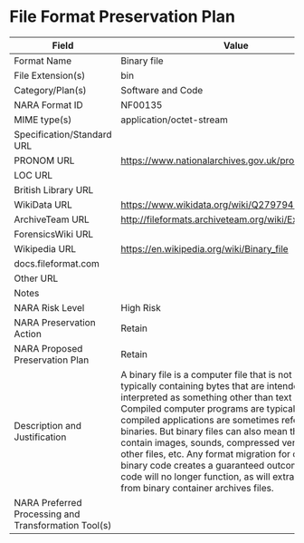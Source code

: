 # File Format Preservation Plan
  | Field | Value |
  | ----------- | ----------- |
  | Format Name | Binary file | 
| File Extension(s) | bin | 
| Category/Plan(s) | Software and Code | 
| NARA Format ID | NF00135 | 
| MIME type(s) | application/octet-stream | 
| Specification/Standard URL |  | 
| PRONOM URL | <https://www.nationalarchives.gov.uk/pronom/fmt/208> | 
| LOC URL |  | 
| British Library URL |  | 
| WikiData URL | <https://www.wikidata.org/wiki/Q27979410> | 
| ArchiveTeam URL | <http://fileformats.archiveteam.org/wiki/Ext:bin> | 
| ForensicsWiki URL |  | 
| Wikipedia URL | <https://en.wikipedia.org/wiki/Binary_file> | 
| docs.fileformat.com |  | 
| Other URL |  | 
| Notes |  | 
| NARA Risk Level | High Risk | 
| NARA Preservation Action | Retain | 
| NARA Proposed Preservation Plan | Retain | 
| Description and Justification | A binary file is a computer file that is not a text file, typically containing bytes that are intended to be interpreted as something other than text characters. Compiled computer programs are typical examples; compiled applications are sometimes referred to as binaries. But binary files can also mean that they contain images, sounds, compressed versions of other files, etc. Any format migration for compiled or binary code creates a guaranteed outcome that the code will no longer function, as will extracting files from binary container archives files. | 
| NARA Preferred Processing and Transformation Tool(s) |  | 
